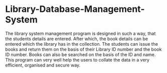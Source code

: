 # Library-Database-Management-System

The library system management program is designed in such a way, that the students details are entered. After which, the book details can be entered which the library has in the collection. The students can issue the books and return them on the basis of their Library ID number and the book ID number. Books can also be searched on the basis of the ID and name.
This program can very well help the users to collate the data in a very efficient, organised and secure way.

 
 
  
 
 
 
 
 
 

